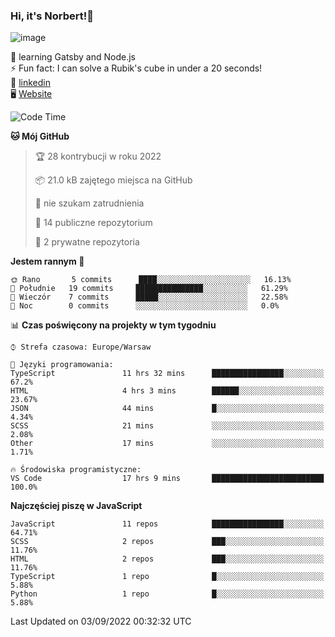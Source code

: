 ### Hi, it's Norbert!👋

![image](https://i.imgur.com/y3Fbv48.png)


🧠 learning Gatsby and Node.js <br>
⚡ Fun fact: I can solve a Rubik's cube in under a 20 seconds! <br>
👔 [linkedin](https://www.linkedin.com/in/norbert-%C5%82uszkiewicz-75b0891b3/) <br>
🖥 [Website](https://norbertluszkiewicz.pl/)<br>


<!--START_SECTION:waka-->
![Code Time](http://img.shields.io/badge/Code%20Time-1%2C672%20hrs%2029%20mins-blue)

**🐱 Mój GitHub** 

> 🏆 28 kontrybucji w roku 2022
 > 
> 📦 21.0 kB zajętego miejsca na GitHub 
 > 
> 🚫 nie szukam zatrudnienia
 > 
> 📜 14 publiczne repozytorium 
 > 
> 🔑 2 prywatne repozytoria  
 > 
**Jestem rannym 🐤** 

```text
🌞 Rano       5 commits      ████░░░░░░░░░░░░░░░░░░░░░   16.13% 
🌆 Południe   19 commits     ███████████████░░░░░░░░░░   61.29% 
🌃 Wieczór    7 commits      █████░░░░░░░░░░░░░░░░░░░░   22.58% 
🌙 Noc        0 commits      ░░░░░░░░░░░░░░░░░░░░░░░░░   0.0%

```


📊 **Czas poświęcony na projekty w tym tygodniu** 

```text
⌚︎ Strefa czasowa: Europe/Warsaw

💬 Języki programowania: 
TypeScript               11 hrs 32 mins      ████████████████░░░░░░░░░   67.2% 
HTML                     4 hrs 3 mins        ██████░░░░░░░░░░░░░░░░░░░   23.67% 
JSON                     44 mins             █░░░░░░░░░░░░░░░░░░░░░░░░   4.34% 
SCSS                     21 mins             ░░░░░░░░░░░░░░░░░░░░░░░░░   2.08% 
Other                    17 mins             ░░░░░░░░░░░░░░░░░░░░░░░░░   1.71%

🔥 Środowiska programistyczne: 
VS Code                  17 hrs 9 mins       █████████████████████████   100.0%

```

**Najczęściej piszę w JavaScript** 

```text
JavaScript               11 repos            ████████████████░░░░░░░░░   64.71% 
SCSS                     2 repos             ███░░░░░░░░░░░░░░░░░░░░░░   11.76% 
HTML                     2 repos             ███░░░░░░░░░░░░░░░░░░░░░░   11.76% 
TypeScript               1 repo              █░░░░░░░░░░░░░░░░░░░░░░░░   5.88% 
Python                   1 repo              █░░░░░░░░░░░░░░░░░░░░░░░░   5.88%

```



 Last Updated on 03/09/2022 00:32:32 UTC
<!--END_SECTION:waka-->
